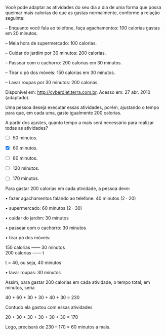 

Você pode adaptar as atividades do seu dia a dia de uma forma que possa queimar mais calorias do que as gastas normalmente, conforme a relação seguinte:

– Enquanto você fala ao telefone, faça agachamentos: 100 calorias gastas em 20 minutos.

– Meia hora de supermercado: 100 calorias.

– Cuidar do jardim por 30 minutos: 200 calorias.

– Passear com o cachorro: 200 calorias em 30 minutos.

– Tirar o pó dos móveis: 150 calorias em 30 minutos.

– Lavar roupas por 30 minutos: 200 calorias.

Disponível em: http://cyberdiet.terra.com.br. Acesso em: 27 abr. 2010 (adaptado).

Uma pessoa deseja executar essas atividades, porém, ajustando o tempo para que, em cada uma, gaste igualmente 200 calorias.

A partir dos ajustes, quanto tempo a mais será necessário para realizar todas as atividades?



- [ ] 50 minutos.
- [x] 60 minutos.
- [ ] 80 minutos.
- [ ] 120 minutos.
- [ ] 170 minutos.


Para gastar 200 calorias em cada atividade, a pessoa deve:

• fazer agachamentos falando ao telefone: 40 minutos (2 ⋅ 20)

• supermercado: 60 minutos (2 ⋅ 30)

• cuidar do jardim: 30 minutos

• passear com o cachorro: 30 minutos

• tirar pó dos móveis:

150 calorias —— 30 minutos\
200 calorias —— t

t = 40, ou seja, 40 minutos

• lavar roupas: 30 minutos

Assim, para gastar 200 calorias em cada atividade, o tempo total, em minutos, seria

40 + 60 + 30 + 30 + 40 + 30 = 230

Contudo ela gastou com essas atividades

20 + 30 + 30 + 30 + 30 + 30 = 170

Logo, precisará de 230 – 170 = 60 minutos a mais.

        